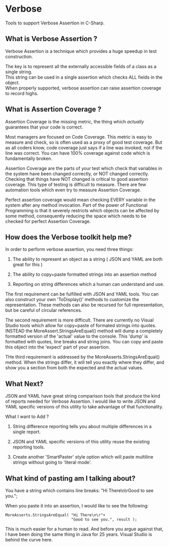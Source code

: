 # Verbose
Tools to support Verbose Assertion in C-Sharp.


## What is Verbose Assertion ?

Verbose Assertion is a technique which provides a huge speedup in test construction.

The key is to represent all the externally accessible fields of a class as a single string.  
This string can be used in a single assertion which checks ALL fields in the object.  
When properly supported, verbose assertion can raise assertion coverage to record highs.


## What is Assertion Coverage ?

Assertion Coverage is the missing metric, the thing which *actually* guarantees that your 
code is correct.  

Most managers are focused on Code Coverage.  This metric is easy to measure and check,
so is often used as a proxy of good test coverage.  But as all coders know, code coverage 
just says if a line was invoked, not if the line was correct.  You can have 100% coverage 
against code which is fundamentally broken.

Assertion Coverage are the parts of your test which check that variables in the system 
have been changed correctly, or NOT changed correctly.  Checking that things have NOT 
changed is critical to good assertion coverage.  This type of testing is difficult to 
measure.  There are few automation tools which even try to measure Assertion Coverage.  

Perfect assertion coverage would mean checking EVERY variable in the system after 
any method invocation.  Part of the power of Functional Programming is that it severely 
restricts which objects can be affected by some method, consequently reducing the space 
which needs to be checked for perfect Assertion Coverage.


## How does the Verbose toolkit help me?

In order to perform verbose assertion, you need three things:

1. The ability to represent an object as a string ( JSON and YAML are both great for this )

1. The ability to copy+paste formatted strings into an assertion method

1. Reporting on string differences which a human can understand and use.


The first requirement can be fulfilled with JSON and YAML tools.  You can also construct 
your own 'ToDisplay()' methods to customize the representation.  These methods can also 
be recursed for full representation, but be careful of circular references.

The second requirement is more difficult.  There are currently no Visual Studio tools which 
allow for copy+paste of formated strings into quotes.  INSTEAD the MoreAssert.StringsAreEqual() 
method will dump a completely formatted version of the 'actual' value to the console.
This 'dump' is formatted with quotes, line breaks and string joins.  You can copy and 
paste this object into the 'expect' part of your assertion.

THe third requirement is addressed by the MoreAsserts.StringsAreEqual() method.  When the 
strings differ, it will tell you exactly where they differ, and show you a section from both 
the expected and the actual values.


## What Next?

JSON and YAML have great string comparison tools that produce the kind of reports 
needed for Verbose Assertion.  I would like to write JSON and YAML specific 
versions of this utility to take advantage of that functionality.

What I want to Add ?

1. String difference reporting tells you about multiple differences in a single report.

1. JSON and YAML specific versions of this utility reuse the existing reporting tools.

1. Create another 'SmartPaster' style option which will paste multiline strings without going to 'literal mode'.


## What kind of pasting am I talking about?

You have a string which contains line breaks:  "Hi There\n\rGood to see you.";

When you paste it into an assertion, I would like to see the following:

    MoreAsserts.StringsAreEqual( "Hi There\n\r"+
                                 "Good to see you.", result );


This is much easier for a human to read.  And before you argue against that, I have been 
doing the same thing in Java for 25 years.  Visual Studio is behind the curve here.
